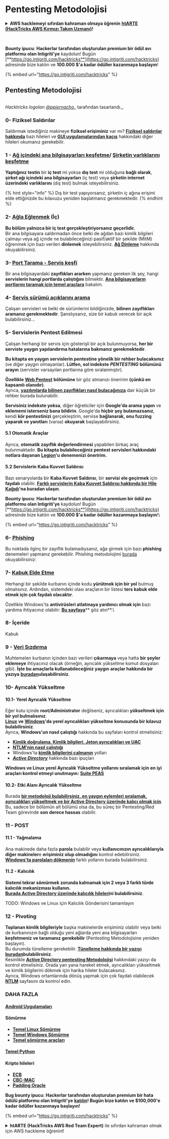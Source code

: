 # Pentesting Metodolojisi

<details>

<summary><strong>AWS hacklemeyi sıfırdan kahraman olmaya öğrenin</strong> <a href="https://training.hacktricks.xyz/courses/arte"><strong>htARTE (HackTricks AWS Kırmızı Takım Uzmanı)</strong></a><strong>!</strong></summary>

HackTricks'ı desteklemenin diğer yolları:

* Şirketinizi HackTricks'te **reklamınızı görmek** veya **HackTricks'i PDF olarak indirmek** için [**ABONELİK PLANLARI**](https://github.com/sponsors/carlospolop)'na göz atın!
* [**Resmi PEASS & HackTricks ürünlerini**](https://peass.creator-spring.com) edinin
* [**PEASS Ailesi'ni**](https://opensea.io/collection/the-peass-family) keşfedin, özel [**NFT'lerimiz**](https://opensea.io/collection/the-peass-family) koleksiyonumuz
* 💬 [**Discord grubuna**](https://discord.gg/hRep4RUj7f) veya [**telegram grubuna**](https://t.me/peass) **katılın** veya **Twitter** 🐦 [**@hacktricks_live**](https://twitter.com/hacktricks_live)'i **takip edin**.
* **Hacking hilelerinizi** [**HackTricks**](https://github.com/carlospolop/hacktricks) ve [**HackTricks Cloud**](https://github.com/carlospolop/hacktricks-cloud) github depolarına **PR göndererek paylaşın**.

</details>

<figure><img src="../.gitbook/assets/i3.png" alt=""><figcaption></figcaption></figure>

\
**Bounty ipucu**: **Hackerlar tarafından oluşturulan premium bir ödül avı platformu olan Intigriti'ye** kaydolun! Bugün [**https://go.intigriti.com/hacktricks**](https://go.intigriti.com/hacktricks) adresinde bize katılın ve **100.000 $'a kadar ödüller kazanmaya başlayın**!

{% embed url="https://go.intigriti.com/hacktricks" %}

## Pentesting Metodolojisi

<figure><img src="../.gitbook/assets/HACKTRICKS-logo.svg" alt=""><figcaption></figcaption></figure>

_Hacktricks logoları_ [_@ppiernacho_](https://www.instagram.com/ppieranacho/)_ tarafından tasarlandı._

### 0- Fiziksel Saldırılar

Saldırmak istediğiniz makineye **fiziksel erişiminiz** var mı? [**Fiziksel saldırılar hakkında**](../physical-attacks/physical-attacks.md) bazı hileleri ve [**GUI uygulamalarından kaçış**](../physical-attacks/escaping-from-gui-applications/) hakkındaki diğer hileleri okumanız gerekebilir.

### 1 - [Ağ içindeki ana bilgisayarları keşfetme](pentesting-network/#discovering-hosts)/ [Şirketin varlıklarını keşfetme](external-recon-methodology/)

**Yaptığınız testin** bir **iç test** mi yoksa **dış test** mi olduğuna **bağlı olarak**, **şirket ağı içindeki ana bilgisayarları** (iç test) veya **şirketin internet üzerindeki varlıklarını** (dış test) bulmak isteyebilirsiniz.

{% hint style="info" %}
Dış bir test yapıyorsanız, şirketin iç ağına erişimi elde ettiğinizde bu kılavuzu yeniden başlatmanız gerekmektedir.
{% endhint %}

### **2-** [**Ağla Eğlenmek**](pentesting-network/) **(İç)**

**Bu bölüm yalnızca bir iç test gerçekleştiriyorsanız geçerlidir.**\
Bir ana bilgisayara saldırmadan önce belki de ağdan bazı kimlik bilgileri çalmayı veya ağ içinde ne bulabileceğinizi pasif/aktif bir şekilde (MitM) öğrenmek için bazı verileri **dinlemek** isteyebilirsiniz. [**Ağ Dinleme**](pentesting-network/#sniffing) hakkında okuyabilirsiniz.

### 3- [Port Tarama - Servis keşfi](pentesting-network/#scanning-hosts)

Bir ana bilgisayardaki **zayıflıkları ararken** yapmanız gereken ilk şey, hangi **servislerin hangi portlarda çalıştığını** bilmektir. [**Ana bilgisayarların portlarını taramak için temel araçlara**](pentesting-network/#scanning-hosts) bakalım.

### **4-** [Servis sürümü açıklarını arama](search-exploits.md)

Çalışan servisleri ve belki de sürümlerini bildiğinizde, **bilinen zayıflıkları aramanız gerekmektedir**. Şanslıysanız, size bir kabuk verecek bir açık bulabilirsiniz...

### **5-** Servislerin Pentest Edilmesi

Çalışan herhangi bir servis için gösterişli bir açık bulunmuyorsa, **her bir serviste yaygın yapılandırma hatalarına bakmanız gerekmektedir**.

**Bu kitapta en yaygın servislerin pentestine yönelik bir rehber bulacaksınız** (ve diğer yaygın olmayanlar)**. Lütfen, sol indekste** _**PENTESTING**_ **bölümünü arayın** (servisler varsayılan portlarına göre sıralanmıştır).

**Özellikle** [**Web Pentest**](../network-services-pentesting/pentesting-web/) **bölümüne** bir göz atmanızı öneririm **(çünkü en kapsamlı olanıdır)**.\
Ayrıca, [**yazılımlarda bilinen zayıflıkları nasıl bulacağınıza**](search-exploits.md) dair küçük bir rehber burada bulunabilir.

**Servisiniz indekste yoksa**, diğer öğreticiler için **Google'da arama yapın** ve **eklememi isterseniz bana bildirin**. Google'da **hiçbir şey bulamazsanız**, kendi **kör pentestinizi** gerçekleştirin, servise **bağlanarak, onu fuzzing yaparak ve yanıtları** (varsa) **okuyarak** başlayabilirsiniz.

#### 5.1 Otomatik Araçlar

Ayrıca, **otomatik zayıflık değerlendirmesi** yapabilen birkaç araç bulunmaktadır. **Bu kitapta bulabileceğiniz pentest servisleri hakkındaki notlara dayanan** [**Legion**](https://github.com/carlospolop/legion)**'u denemenizi öneririm.**

#### **5.2 Servislerin Kaba Kuvvet Saldırısı**

Bazı senaryolarda bir **Kaba Kuvvet Saldırısı**, bir **servisi** **ele geçirmek** için **faydalı** olabilir. [**Farklı servislerin Kaba Kuvvet Saldırısı hakkında bir Hile Kağıdı**](brute-force.md)**'na buradan ulaşın**.

<img src="../.gitbook/assets/i3.png" alt="" data-size="original">\
**Bounty ipucu**: **Hackerlar tarafından oluşturulan premium bir ödül avı platformu olan Intigriti'ye** kaydolun! Bugün [**https://go.intigriti.com/hacktricks**](https://go.intigriti.com/hacktricks) adresinde bize katılın ve **100.000 $'a kadar ödüller kazanmaya başlayın**!\\

{% embed url="https://go.intigriti.com/hacktricks" %}

### 6- [Phishing](phishing-methodology/)

Bu noktada ilginç bir zayıflık bulamadıysanız, ağa girmek için bazı **phishing** denemeleri yapmanız gerekebilir. Phishing metodolojimi [burada](phishing-methodology/) okuyabilirsiniz:

### **7-** [**Kabuk Elde Etme**](shells/)

Herhangi bir şekilde kurbanın içinde kodu **yürütmek için bir yol** bulmuş olmalısınız. Ardından, sistemdeki olası araçların bir listesi **ters kabuk elde etmek için çok faydalı olacaktır**.

Özellikle Windows'ta **antivirüsleri atlatmaya yardımcı olmak için** bazı yardıma ihtiyacınız olabilir: [**Bu sayfaya**](../windows-hardening/av-bypass.md)** göz atın**.\\

### 8- İçeride

Kabuk
### **9 -** [**Veri Sızdırma**](exfiltration.md)

Muhtemelen kurbanın içinden bazı verileri **çıkarmaya** veya hatta **bir şeyler eklemeye** ihtiyacınız olacak (örneğin, ayrıcalık yükseltme komut dosyaları gibi). **İşte bu amaçlarla kullanabileceğiniz yaygın araçlar hakkında bir yazıya** [**buradan**](exfiltration.md)**ulaşabilirsiniz**.

### **10- Ayrıcalık Yükseltme**

#### **10.1- Yerel Ayrıcalık Yükseltme**

Eğer kutu içinde **root/Administrator** değilseniz, ayrıcalıkları **yükseltmek için bir yol bulmalısınız**.\
[**Linux**](../linux-hardening/privilege-escalation/) **ve** [**Windows**](../windows-hardening/windows-local-privilege-escalation/)**'da yerel ayrıcalıkları yükseltme konusunda bir kılavuz bulabilirsiniz**.\
Ayrıca, **Windows'un nasıl çalıştığı** hakkında bu sayfaları kontrol etmelisiniz:

- [**Kimlik doğrulama, Kimlik bilgileri, Jeton ayrıcalıkları ve UAC**](../windows-hardening/authentication-credentials-uac-and-efs.md)
- [**NTLM'nin nasıl çalıştığı**](../windows-hardening/ntlm/)
- Windows'ta [**kimlik bilgilerini çalmanın**](broken-reference/) yolları
- [_**Active Directory**_](../windows-hardening/active-directory-methodology/) hakkında bazı ipuçları

**Windows ve Linux yerel Ayrıcalık Yükseltme yollarını sıralamak için en iyi araçları kontrol etmeyi unutmayın:** [**Suite PEAS**](https://github.com/carlospolop/privilege-escalation-awesome-scripts-suite)

#### **10.2- Etki Alanı Ayrıcalık Yükseltme**

Burada [**bir metodoloji bulabilirsiniz, en yaygın eylemleri sıralamak, ayrıcalıkları yükseltmek ve bir Active Directory üzerinde kalıcı olmak için**](../windows-hardening/active-directory-methodology/). Bu, sadece bir bölümün alt bölümü olsa da, bu süreç bir Pentesting/Red Team görevinde **son derece hassas** olabilir.

### 11 - POST

#### **11**.1 - Yağmalama

Ana makinede daha fazla **parola** bulabilir veya **kullanıcınızın ayrıcalıklarıyla diğer makineler**e **erişiminiz olup olmadığını** kontrol edebilirsiniz.\
[**Windows'ta parolaları dökmenin**](broken-reference/) farklı yollarını burada bulabilirsiniz.

#### 11.2 - Kalıcılık

**Sistemi tekrar sömürmek zorunda kalmamak için 2 veya 3 farklı türde kalıcılık mekanizması kullanın.**\
[**Burada Active Directory üzerinde kalıcılık hileleri**](../windows-hardening/active-directory-methodology/#persistence)**ni bulabilirsiniz**.

TODO: Windows ve Linux için Kalıcılık Gönderisini tamamlayın&#x20;

### 12 - Pivoting

**Toplanan kimlik bilgileriyle** başka makinelerde erişiminiz olabilir veya belki de kurbanınızın bağlı olduğu yeni ağlarda yeni ana bilgisayarları **keşfetmeniz ve taramanız gerekebilir** (Pentesting Metodolojisine yeniden başlayın).\
Bu durumda tünelleme gerekebilir. [**Tünelleme hakkında bir yazıyı buradan**](tunneling-and-port-forwarding.md)**bulabilirsiniz**.\
Kesinlikle [**Active Directory pentesting Metodolojisi**](../windows-hardening/active-directory-methodology/) hakkındaki yazıyı da kontrol etmelisiniz. Orada yan yana hareket etmek, ayrıcalıkları yükseltmek ve kimlik bilgilerini dökmek için harika hileler bulacaksınız.\
Ayrıca, Windows ortamlarında dönüş yapmak için çok faydalı olabilecek [**NTLM**](../windows-hardening/ntlm/) sayfasını da kontrol edin.

### DAHA FAZLA

#### [Android Uygulamaları](../mobile-pentesting/android-app-pentesting/)

#### **Sömürme**

- [**Temel Linux Sömürme**](../exploiting/linux-exploiting-basic-esp/)
- [**Temel Windows Sömürme**](../exploiting/windows-exploiting-basic-guide-oscp-lvl.md)
- [**Temel sömürme araçları**](../exploiting/tools/)

#### [**Temel Python**](python/)

#### **Kripto hileleri**

- [**ECB**](../cryptography/electronic-code-book-ecb.md)
- [**CBC-MAC**](../cryptography/cipher-block-chaining-cbc-mac-priv.md)
- [**Padding Oracle**](../cryptography/padding-oracle-priv.md)

<img src="../.gitbook/assets/i3.png" alt="" data-size="original">\
**Bug bounty ipucu**: **Hackerlar tarafından oluşturulan premium bir hata ödülü platformu olan Intigriti'ye** [**katılın**](https://go.intigriti.com/hacktricks)**! Bugün bize katılın ve **$100,000**'e kadar ödüller kazanmaya başlayın!**

{% embed url="https://go.intigriti.com/hacktricks" %}

<details>

<summary><strong>htARTE (HackTricks AWS Red Team Expert)</strong> ile sıfırdan kahraman olmak için AWS hackleme öğrenin<strong>!</strong></summary>

HackTricks'ı desteklemenin diğer yolları:

- Şirketinizi HackTricks'te **tanıtmak veya HackTricks'i PDF olarak indirmek** için [**ABONELİK PLANLARI**](https://github.com/sponsors/carlospolop)'na göz atın!
- [**Resmi PEASS & HackTricks ürünlerini**](https://peass.creator-spring.com) edinin
- Özel [**NFT'lerden**](https://opensea.io/collection/the-peass-family) oluşan koleksiyonumuz olan [**The PEASS Family**](https://opensea.io/collection/the-peass-family)'yi keşfedin
- 💬 [**Discord grubuna**](https://discord.gg/hRep4RUj7f) veya [**telegram grubuna**](https://t.me/peass) katılın veya bizi Twitter'da takip edin 🐦 [**@hacktricks_live**](https://twitter.com/hacktricks_live).
- Hacking hilelerinizi göndererek HackTricks ve HackTricks Cloud github depolarına PR göndererek **hacking hilelerinizi paylaşın**.

</details>
